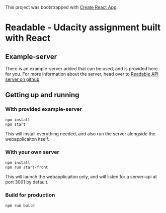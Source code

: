 This project was bootstrapped with [Create React App](https://github.com/facebookincubator/create-react-app).


# Readable - Udacity assignment built with React

## Example-server

There is an example-server added that can be used, and is provided here for you. For more information about the server, head over to [Readable API server on github](https://github.com/udacity/reactnd-project-readable-starter).

## Getting up and running

### With provided example-server

```bash
npm install
npm start
```

This will install everything needed, and also run the server alongside the webapplicaiton itself.

### With your own server

```bash
npm install
npm run start-front
```

This will launch the webapplicaiton only, and will listen for a server-api at port 3001 by default.


### Build for production

```bash
npm run build
```
